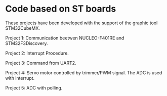 # Code based on ST boards

These projects have been developed with the support of the graphic tool STM32CubeMX.

Project 1: Communication beetwen NUCLEO-F401RE and STM32F3Discovery.

Project 2: Interrupt Procedure.

Project 3: Command from UART2.

Project 4: Servo motor controlled by trimmer/PWM signal. The ADC is used with interrupt.

Project 5: ADC with polling.
